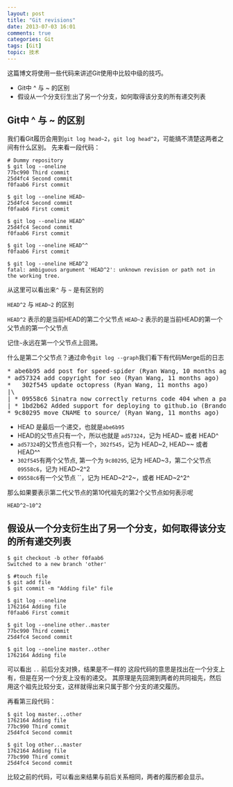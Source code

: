 ```yaml
---
layout: post
title: "Git revisions"
date: 2013-07-03 16:01
comments: true
categories: Git
tags: [Git]
topic: 技术
---
```


这篇博文将使用一些代码来讲述Git使用中比较中级的技巧。

* Git中 ^ 与 ~ 的区别
* 假设从一个分支衍生出了另一个分支，如何取得该分支的所有递交列表

<!-- more -->

## Git中 ^ 与 ~ 的区别

我们看Git履历会用到`git log head~2`，`git log head^2`，可能搞不清楚这两者之间有什么区别。
先来看一段代码：

    # Dummy repository
    $ git log --oneline
    77bc990 Third commit
    25d4fc4 Second commit
    f0faab6 First commit

    $ git log --oneline HEAD~
    25d4fc4 Second commit
    f0faab6 First commit

    $ git log --oneline HEAD^
    25d4fc4 Second commit
    f0faab6 First commit

    $ git log --oneline HEAD^^
    f0faab6 First commit

    $ git log --oneline HEAD^2
    fatal: ambiguous argument 'HEAD^2': unknown revision or path not in the working tree.

从这里可以看出来`^` 与 `~` 是有区别的

`HEAD^2` 与 `HEAD~2` 的区别

`HEAD^2` 表示的是当前HEAD的第二个父节点
`HEAD~2` 表示的是当前HEAD的第一个父节点的第一个父节点

记住`~`永远在第一个父节点上回溯。

什么是第二个父节点？通过命令`git log --graph`我们看下有代码Merge后的日志

<pre>
* abe6b95 add post for speed-spider (Ryan Wang, 10 months ago)
* ad57324 add copyright for seo (Ryan Wang, 11 months ago)
*   302f545 update octopress (Ryan Wang, 11 months ago)
|\
| * 09558c6 Sinatra now correctly returns code 404 when a page is not found. Closes #1198 (Brandon Mathis, 12 months ago)
| * 1bd2b62 Added support for deploying to github.io (Brandon Mathis, 12 months ago)
* 9c80295 move CNAME to source/ (Ryan Wang, 11 months ago)
</pre>

* HEAD 是最后一个递交，也就是`abe6b95`
* HEAD的父节点只有一个，所以也就是 `ad57324`，记为 HEAD~ 或者 HEAD^
* `ad57324`的父节点也只有一个，`302f545`，记为 HEAD~2, HEAD~~ 或者 HEAD^^
* `302f545`有两个父节点, 第一个为 `9c80295`, 记为 HEAD~3，第二个父节点 `09558c6`，记为 HEAD~2^2
* `09558c6`有一个父节点 ``，记为 HEAD~2^2~，或者 HEAD~2^2^


那么如果要表示第二代父节点的第10代祖先的第2个父节点如何表示呢

    HEAD^2~10^2


## 假设从一个分支衍生出了另一个分支，如何取得该分支的所有递交列表

    $ git checkout -b other f0faab6
    Switched to a new branch 'other'

    $ #touch file
    $ git add file
    $ git commit -m "Adding file" file

    $ git log --oneline
    1762164 Adding file
    f0faab6 First commit

    $ git log --oneline other..master
    77bc990 Third commit
    25d4fc4 Second commit

    $ git log --oneline master..other
    1762164 Adding file

可以看出 `..` 前后分支对换，结果是不一样的
这段代码的意思是找出在一个分支上有，但是在另一个分支上没有的递交。
其原理是先回溯到两者的共同祖先，然后用这个祖先比较分支，这样就得出来只属于那个分支的递交履历。


再看第三段代码：

    $ git log master...other
    1762164 Adding file
    77bc990 Third commit
    25d4fc4 Second commit

    $ git log other...master
    1762164 Adding file
    77bc990 Third commit
    25d4fc4 Second commit

比较之前的代码，可以看出来结果与前后关系相同，两者的履历都会显示。

